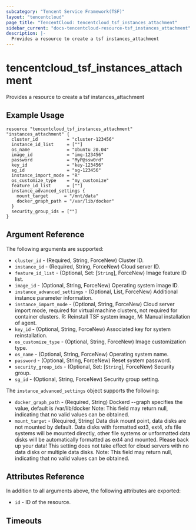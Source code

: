 ```yaml
---
subcategory: "Tencent Service Framework(TSF)"
layout: "tencentcloud"
page_title: "TencentCloud: tencentcloud_tsf_instances_attachment"
sidebar_current: "docs-tencentcloud-resource-tsf_instances_attachment"
description: |-
  Provides a resource to create a tsf instances_attachment
---
```


# tencentcloud_tsf_instances_attachment

Provides a resource to create a tsf instances_attachment

## Example Usage

```hcl
resource "tencentcloud_tsf_instances_attachment" "instances_attachment" {
  cluster_id           = "cluster-123456"
  instance_id_list     = [""]
  os_name              = "Ubuntu 20.04"
  image_id             = "img-123456"
  password             = "MyP@ssw0rd"
  key_id               = "key-123456"
  sg_id                = "sg-123456"
  instance_import_mode = "R"
  os_customize_type    = "my_customize"
  feature_id_list      = [""]
  instance_advanced_settings {
    mount_target      = "/mnt/data"
    docker_graph_path = "/var/lib/docker"
  }
  security_group_ids = [""]
}
```

## Argument Reference

The following arguments are supported:

* `cluster_id` - (Required, String, ForceNew) Cluster ID.
* `instance_id` - (Required, String, ForceNew) Cloud server ID.
* `feature_id_list` - (Optional, Set: [`String`], ForceNew) Image feature ID list.
* `image_id` - (Optional, String, ForceNew) Operating system image ID.
* `instance_advanced_settings` - (Optional, List, ForceNew) Additional instance parameter information.
* `instance_import_mode` - (Optional, String, ForceNew) Cloud server import mode, required for virtual machine clusters, not required for container clusters. R: Reinstall TSF system image, M: Manual installation of agent.
* `key_id` - (Optional, String, ForceNew) Associated key for system reinstallation.
* `os_customize_type` - (Optional, String, ForceNew) Image customization type.
* `os_name` - (Optional, String, ForceNew) Operating system name.
* `password` - (Optional, String, ForceNew) Reset system password.
* `security_group_ids` - (Optional, Set: [`String`], ForceNew) Security group.
* `sg_id` - (Optional, String, ForceNew) Security group setting.

The `instance_advanced_settings` object supports the following:

* `docker_graph_path` - (Required, String) Dockerd --graph specifies the value, default is /var/lib/docker Note: This field may return null, indicating that no valid values can be obtained.
* `mount_target` - (Required, String) Data disk mount point, data disks are not mounted by default. Data disks with formatted ext3, ext4, xfs file systems will be mounted directly, other file systems or unformatted data disks will be automatically formatted as ext4 and mounted. Please back up your data! This setting does not take effect for cloud servers with no data disks or multiple data disks. Note: This field may return null, indicating that no valid values can be obtained.

## Attributes Reference

In addition to all arguments above, the following attributes are exported:

* `id` - ID of the resource.



## Timeouts

<no value>


